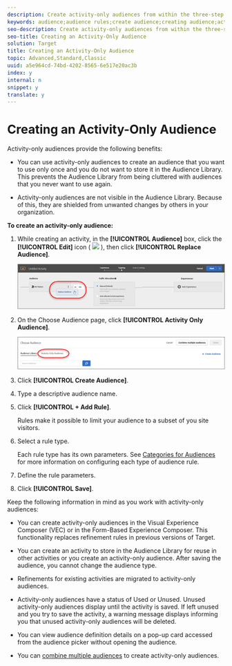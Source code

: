 ```yaml
---
description: Create activity-only audiences from within the three-step guided workflow when creating an activity. These ad hoc audiences can be used in other places within the same activity, but are not stored in the Audiences Library for use in other activities.
keywords: audience;audience rules;create audience;creating audience;activity only;activity-only;adhoc
seo-description: Create activity-only audiences from within the three-step guided workflow when creating an activity. These ad hoc audiences can be used in other places within the same activity, but are not stored in the Audiences Library for use in other activities.
seo-title: Creating an Activity-Only Audience
solution: Target
title: Creating an Activity-Only Audience
topic: Advanced,Standard,Classic
uuid: a5e964cd-74bd-4202-8565-6e517e20ac3b
index: y
internal: n
snippet: y
translate: y
---
```


# Creating an Activity-Only Audience

Activity-only audiences provide the following benefits: 


* You can use activity-only audiences to create an audience that you want to use only once and you do not want to store it in the Audience Library. This prevents the Audience Library from being cluttered with audiences that you never want to use again. 

* Activity-only audiences are not visible in the Audience Library. Because of this, they are shielded from unwanted changes by others in your organization. 



**To create an activity-only audience:** 


1. While creating an activity, in the **[!UICONTROL  Audience]** box, click the **[!UICONTROL  Edit]** icon (  ![](assets/icon_more_options.png) ), then click **[!UICONTROL  Replace Audience]**. 

   ![](assets/replace_audiience.png) 

1. On the Choose Audience page, click **[!UICONTROL  Activity Only Audience]**. 

   ![](assets/activity-only-aud.png) 

1. Click **[!UICONTROL  Create Audience]**. 

1. Type a descriptive audience name. 

1. Click **[!UICONTROL  + Add Rule]**. 

   Rules make it possible to limit your audience to a subset of you site visitors. 

1. Select a rule type. 

   Each rule type has its own parameters. See [ Categories for Audiences](../../c_target/c_audiences/c_target_rules.md#concept_E3A77E42F1644503A829B5107B20880D) for more information on configuring each type of audience rule. 

1. Define the rule parameters. 

1. Click **[!UICONTROL  Save]**. 



Keep the following information in mind as you work with activity-only audiences: 


* You can create activity-only audiences in the Visual Experience Composer (VEC) or in the Form-Based Experience Composer. This functionality replaces refinement rules in previous versions of Target. 

* You can create an activity to store in the Audience Library for reuse in other activities or you create an activity-only audience. After saving the audience, you cannot change the audience type. 

* Refinements for existing activities are migrated to activity-only audiences. 

* Activity-only audiences have a status of Used or Unused. Unused activity-only audiences display until the activity is saved. If left unused and you try to save the activity, a warning message displays informing you that unused activity-only audiences will be deleted. 

* You can view audience definition details on a pop-up card accessed from the audience picker without opening the audience. 

* You can [ combine multiple audiences](../../c_target/c_audiences/c_combining-multiple-audiences.md#concept_A7386F1EA4394BD2AB72399C225981E5) to create activity-only audiences. 


